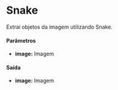# Snake

Extrai objetos da imagem utilizando Snake.

#### Parâmetros
* __image:__ Imagem

#### Saída
* __image:__ Imagem
